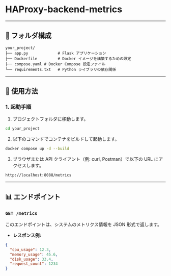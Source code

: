# HAProxy-backend-metrics

---

## 📂 フォルダ構成

```tree
your_project/
├── app.py             # Flask アプリケーション
├── Dockerfile         # Docker イメージを構築するための設定
├── compose.yaml # Docker Compose 設定ファイル
└── requirements.txt   # Python ライブラリの依存関係
```

---

## 🚀 使用方法

### 1. 起動手順

1. プロジェクトフォルダに移動します。

```bash
cd your_project
```

2. 以下のコマンドでコンテナをビルドして起動します。

```bash
docker compose up -d --build
```

3. ブラウザまたは API クライアント（例: curl, Postman）で以下の URL にアクセスします。

```
http://localhost:8088/metrics
```

---

## 📊 エンドポイント

### `GET /metrics`

このエンドポイントは、システムのメトリクス情報を JSON 形式で返します。

- **レスポンス例:**

```json
{
  "cpu_usage": 12.3,
  "memory_usage": 45.6,
  "disk_usage": 33.4,
  "request_count": 1234
}
```
